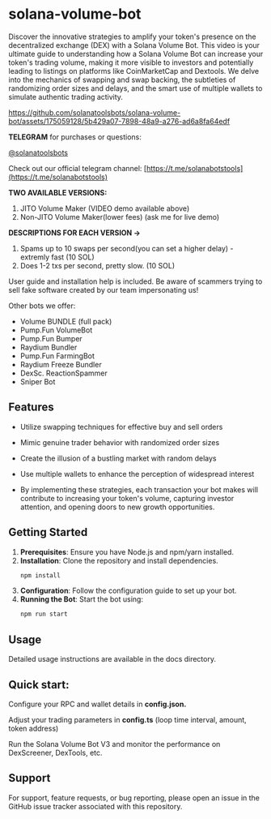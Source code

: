 # solana-volume-bot
Discover the innovative strategies to amplify your token's presence on the decentralized exchange (DEX) with a Solana Volume Bot. This video is your ultimate guide to understanding how a Solana Volume Bot can increase your token's trading volume, making it more visible to investors and potentially leading to listings on platforms like CoinMarketCap and Dextools. We delve into the mechanics of swapping and swap backing, the subtleties of randomizing order sizes and delays, and the smart use of multiple wallets to simulate authentic trading activity.

https://github.com/solanatoolsbots/solana-volume-bot/assets/175059128/5b429a07-7898-48a9-a276-ad6a8fa64edf

**TELEGRAM** for purchases or questions:

[@solanatoolsbots](https://t.me/solanatoolsbots)

Check out our official telegram channel: [https://t.me/solanabotstools](https://t.me/solanabotstools) 

**TWO AVAILABLE VERSIONS:**
1. JITO Volume Maker (VIDEO demo available above)
2. Non-JITO Volume Maker(lower fees) (ask me for live demo)

**DESCRIPTIONS FOR EACH VERSION ->**
1. Spams up to 10 swaps per second(you can set a higher delay) - extremly fast  (10 SOL)
2. Does 1-2 txs per second, pretty slow.  (10 SOL)

User guide and installation help is included. Be aware of scammers trying to sell fake software created by our team impersonating us!

Other bots we offer:

+ Volume BUNDLE (full pack)
+ Pump.Fun VolumeBot
+ Pump.Fun Bumper
+ Raydium Bundler
+ Pump.Fun FarmingBot
+ Raydium Freeze Bundler
+ DexSc. ReactionSpammer
+ Sniper Bot

## Features

+ Utilize swapping techniques for effective buy and sell orders

+ Mimic genuine trader behavior with randomized order sizes

+ Create the illusion of a bustling market with random delays

+ Use multiple wallets to enhance the perception of widespread interest

+ By implementing these strategies, each transaction your bot makes will contribute to increasing your token's volume, capturing investor attention, and opening doors to new growth opportunities.

## Getting Started

1. **Prerequisites**: Ensure you have Node.js and npm/yarn installed.
2. **Installation**: Clone the repository and install dependencies.
   ```bash
   npm install

   
3. **Configuration**: Follow the configuration guide to set up your bot.
4. **Running the Bot**: Start the bot using:
   ```bash
   npm run start

## Usage
Detailed usage instructions are available in the docs directory. 

## Quick start:

Configure your RPC and wallet details in **config.json.**

Adjust your trading parameters in **config.ts** (loop time interval, amount, token address)

Run the Solana Volume Bot V3 and monitor the performance on DexScreener, DexTools, etc.

## Support
For support, feature requests, or bug reporting, please open an issue in the GitHub issue tracker associated with this repository.



